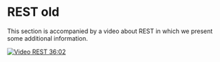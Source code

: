 # REST old

This section is accompanied by a video about REST in which we present
some additional information.

[![Video](images/video.png) REST 36:02](https://youtu.be/xjFuA6q5N_U)
